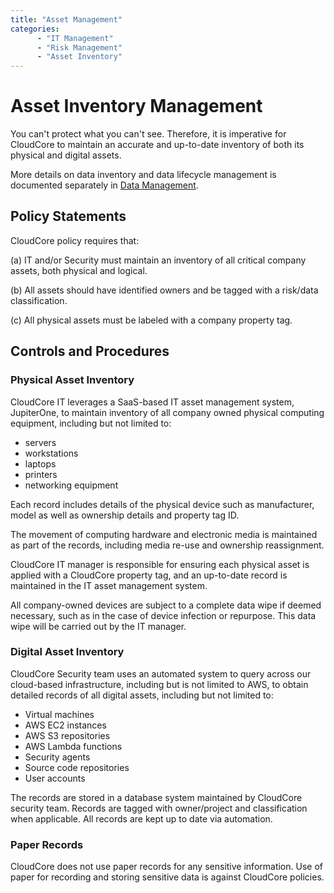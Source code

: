 ```yaml
---
title: "Asset Management"
categories:
      - "IT Management"
      - "Risk Management"
      - "Asset Inventory"
---
```


# Asset Inventory Management

You can't protect what you can't see.  Therefore, it is imperative for CloudCore
to maintain an accurate and up-to-date inventory of both its physical and
digital assets.

More details on data inventory and data lifecycle management is documented
separately in [Data Management](data-mgmt.md).

## Policy Statements

CloudCore policy requires that:

(a) IT and/or Security must maintain an inventory of all critical company
assets, both physical and logical.

(b) All assets should have identified owners and be tagged with a risk/data
classification.

(c) All physical assets must be labeled with a company property tag.



## Controls and Procedures


### Physical Asset Inventory

CloudCore IT leverages a SaaS-based IT asset management system,
JupiterOne, to maintain inventory of all company
owned physical computing equipment, including but not limited to:

* servers
* workstations
* laptops
* printers
* networking equipment

Each record includes details of the physical device such as manufacturer, model
as well as ownership details and property tag ID.

The movement of computing hardware and electronic media is maintained as part of
the records, including media re-use and ownership reassignment.

CloudCore IT manager is responsible for ensuring each physical asset is applied
with a CloudCore property tag, and an up-to-date record is maintained in the IT
asset management system.

All company-owned devices are subject to a complete data wipe if deemed necessary, such as in the 
case of device infection or repurpose. This data wipe will be carried out by the IT manager.


### Digital Asset Inventory

CloudCore Security team uses an automated system to query across our cloud-based
infrastructure, including but is not limited to AWS, to obtain detailed records
of all digital assets, including but not limited to:

* Virtual machines
* AWS EC2 instances
* AWS S3 repositories
* AWS Lambda functions
* Security agents
* Source code repositories
* User accounts

The records are stored in a database system maintained by CloudCore security
team. Records are tagged with owner/project and classification when applicable.
All records are kept up to date via automation.

### Paper Records

CloudCore does not use paper records for any sensitive information. Use of paper
for recording and storing sensitive data is against CloudCore policies.
